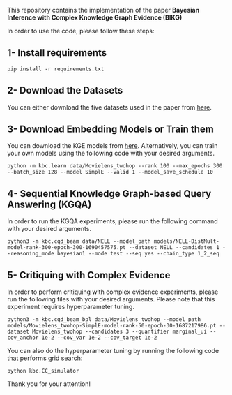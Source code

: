 
This repository contains the implementation of the paper **Bayesian Inference with Complex Knowledge Graph Evidence (BIKG)**

In order to use the code, please follow these steps:

## 1- Install requirements
~~~
pip install -r requirements.txt
~~~
## 2- Download the Datasets
You can either download the five datasets used in the paper from [here](https://drive.google.com/drive/folders/1pz6qYObdTdw4KprXZ0oE3OOG4TDrE8wW?usp=drive_link).

## 3- Download Embedding Models or Train them
You can download the KGE models from [here](). Alternatively, you can train your own models using the following code with your desired arguments.
~~~
python -m kbc.learn data/Movielens_twohop --rank 100 --max_epochs 300 --batch_size 128 --model SimplE --valid 1 --model_save_schedule 10
~~~

## 4- Sequential Knowledge Graph-based Query Answering (KGQA)
In order to run the KGQA experiments, please run the following command with your desired arguments.
~~~
python3 -m kbc.cqd_beam data/NELL --model_path models/NELL-DistMult-model-rank-300-epoch-300-1690457575.pt --dataset NELL --candidates 1 --reasoning_mode bayesian1 --mode test --seq yes --chain_type 1_2_seq
~~~
## 5- Critiquing with Complex Evidence
In order to perform critiquing with complex evidence experiments, please run the following files with your desired arguments. Please note that this experiment requires hyperparameter tuning.
~~~
python3 -m kbc.cqd_beam_bpl data/Movielens_twohop --model_path models/Movielens_twohop-SimplE-model-rank-50-epoch-30-1687217986.pt --dataset Movielens_twohop --candidates 3 --quantifier marginal_ui --cov_anchor 1e-2 --cov_var 1e-2 --cov_target 1e-2
~~~
You can also do the hyperparameter tuning by running the following code that performs grid search:
~~~
python kbc.CC_simulator
~~~

Thank you for your attention!
